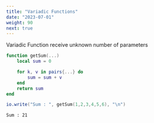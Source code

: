 ```yaml
---
title: "Variadic Functions"
date: "2023-07-01"
weight: 90
next: true
---
```


Variadic Function receive unknown number of parameters

```lua
function getSum(...)
    local sum = 0

    for k, v in pairs{...} do
        sum = sum + v
    end
    return sum
end

io.write("Sum : ", getSum(1,2,3,4,5,6), "\n")
```

```txt {.fs90}
Sum : 21
```
